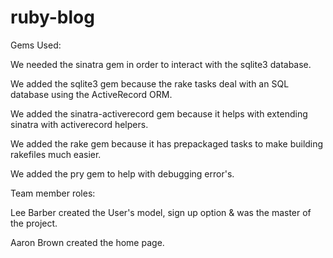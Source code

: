 # ruby-blog
Gems Used:

We needed the sinatra gem in order to interact with the sqlite3 database.

We added the sqlite3 gem because the rake tasks deal with an SQL database using the ActiveRecord ORM.

We added the sinatra-activerecord gem because it helps with extending sinatra with activerecord helpers.

We added the rake gem because it has prepackaged tasks to make building rakefiles much easier.

We added the pry gem to help with debugging error's.


Team member roles:

Lee Barber created the User's model, sign up option & was the master of the project.

Aaron Brown created the home page.
